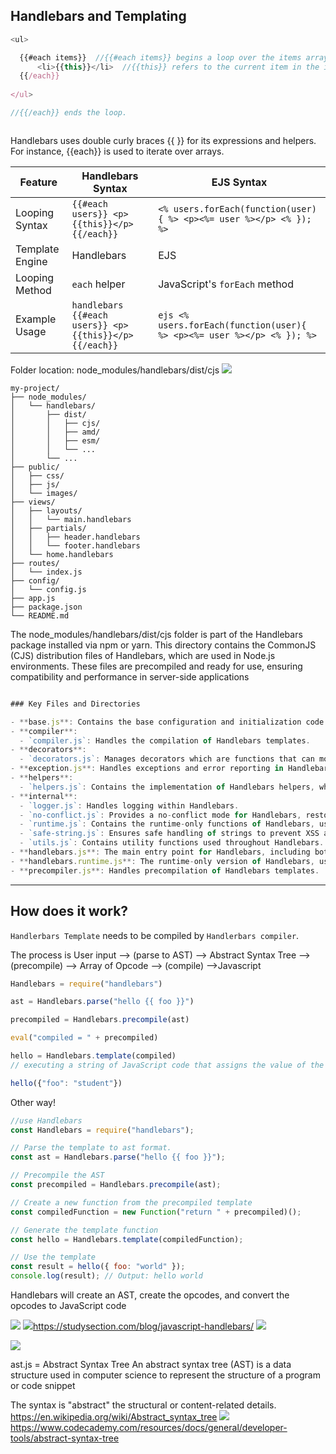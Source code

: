 ## Handlebars and Templating

```javascript
<ul>

  {{#each items}}  //{{#each items}} begins a loop over the items array.
	  <li>{{this}}</li>  //{{this}} refers to the current item in the iteration.
  {{/each}} 
  
</ul>

//{{/each}} ends the loop.



```
Handlebars uses double curly braces {{ }} for its expressions and helpers. For instance, {{each}} is used to iterate over arrays.

| Feature         | Handlebars Syntax                                           | EJS Syntax                                                                  |
| --------------- | ----------------------------------------------------------- | --------------------------------------------------------------------------- |
| Looping Syntax  | `{{#each users}} <p>{{this}}</p> {{/each}}`                 | `<% users.forEach(function(user){ %> <p><%= user %></p> <% }); %>`          |
| Template Engine | Handlebars                                                  | EJS                                                                         |
| Looping Method  | `each` helper                                               | JavaScript's `forEach` method                                               |
| Example Usage   | ```handlebars {{#each users}} <p>{{this}}</p> {{/each}} ``` | ```ejs <% users.forEach(function(user){ %> <p><%= user %></p> <% }); %> ``` |

Folder location:
node_modules/handlebars/dist/cjs
![](../OSWE_round1/11.%20Chips%20Prototype%20Pollution%20-%20JS,%20Nodejs/Reference%20-%20nodeJS/Images/Pasted%20image%2020240621231708.png)

```
my-project/
├── node_modules/
│   └── handlebars/
│       ├── dist/
│       │   ├── cjs/
│       │   ├── amd/
│       │   ├── esm/
│       │   └── ...
│       └── ...
├── public/
│   ├── css/
│   ├── js/
│   └── images/
├── views/
│   ├── layouts/
│   │   └── main.handlebars
│   ├── partials/
│   │   ├── header.handlebars
│   │   └── footer.handlebars
│   └── home.handlebars
├── routes/
│   └── index.js
├── config/
│   └── config.js
├── app.js
├── package.json
└── README.md

```
The node_modules/handlebars/dist/cjs folder is part of the Handlebars package installed via npm or yarn. This directory contains the CommonJS (CJS) distribution files of Handlebars, which are used in Node.js environments. These files are precompiled and ready for use, ensuring compatibility and performance in server-side applications


```javascript

### Key Files and Directories

- **base.js**: Contains the base configuration and initialization code for Handlebars.
- **compiler**:
  - `compiler.js`: Handles the compilation of Handlebars templates.
- **decorators**:
  - `decorators.js`: Manages decorators which are functions that can modify the behavior of Handlebars templates.
- **exception.js**: Handles exceptions and error reporting in Handlebars.
- **helpers**:
  - `helpers.js`: Contains the implementation of Handlebars helpers, which provide additional functionality in templates.
- **internal**:
  - `logger.js`: Handles logging within Handlebars.
  - `no-conflict.js`: Provides a no-conflict mode for Handlebars, restoring the original Handlebars global variable.
  - `runtime.js`: Contains the runtime-only functions of Handlebars, used when templates are precompiled.
  - `safe-string.js`: Ensures safe handling of strings to prevent XSS attacks.
  - `utils.js`: Contains utility functions used throughout Handlebars.
- **handlebars.js**: The main entry point for Handlebars, including both compilation and runtime functionalities.
- **handlebars.runtime.js**: The runtime-only version of Handlebars, used when templates are precompiled.
- **precompiler.js**: Handles precompilation of Handlebars templates.

```

---

## How does it work?
`Handlerbars Template` needs to be compiled by `Handlerbars compiler`. 

The process is User input --> (parse to AST) -->  Abstract Syntax Tree --> (precompile) --> Array of Opcode -->  (compile) -->Javascript



```javascript
Handlebars = require("handlebars")

ast = Handlebars.parse("hello {{ foo }}")

precompiled = Handlebars.precompile(ast)

eval("compiled = " + precompiled)

hello = Handlebars.template(compiled)
// executing a string of JavaScript code that assigns the value of the variable precompiled to the variable compiled.

hello({"foo": "student"})

```
Other way!
```javascript
//use Handlebars
const Handlebars = require("handlebars");

// Parse the template to ast format.
const ast = Handlebars.parse("hello {{ foo }}");

// Precompile the AST
const precompiled = Handlebars.precompile(ast);

// Create a new function from the precompiled template
const compiledFunction = new Function("return " + precompiled)();

// Generate the template function
const hello = Handlebars.template(compiledFunction);

// Use the template
const result = hello({ foo: "world" });
console.log(result); // Output: hello world

```

 Handlebars will create an AST, create the opcodes, and convert the opcodes to JavaScript code

![](../OSWE_round1/11.%20Chips%20Prototype%20Pollution%20-%20JS,%20Nodejs/Reference%20-%20nodeJS/Images/Pasted%20image%2020240621231956.png)
![](../OSWE_round1/11.%20Chips%20Prototype%20Pollution%20-%20JS,%20Nodejs/Reference%20-%20nodeJS/Images/Pasted%20image%2020240621232014.png)https://studysection.com/blog/javascript-handlebars/
![](../OSWE_round1/11.%20Chips%20Prototype%20Pollution%20-%20JS,%20Nodejs/Reference%20-%20nodeJS/Images/Pasted%20image%2020240621232033.png)


![](../OSWE_round1/11.%20Chips%20Prototype%20Pollution%20-%20JS,%20Nodejs/Reference%20-%20nodeJS/Images/Pasted%20image%2020240623140145.png)

ast.js = Abstract Syntax Tree
An abstract syntax tree (AST) is a data structure used in computer science to represent the structure of a program or code snippet

The syntax is "abstract"  the structural or content-related details.
https://en.wikipedia.org/wiki/Abstract_syntax_tree
![](../OSWE_round1/11.%20Chips%20Prototype%20Pollution%20-%20JS,%20Nodejs/Reference%20-%20nodeJS/Images/Pasted%20image%2020240623141344.png)
https://www.codecademy.com/resources/docs/general/developer-tools/abstract-syntax-tree


